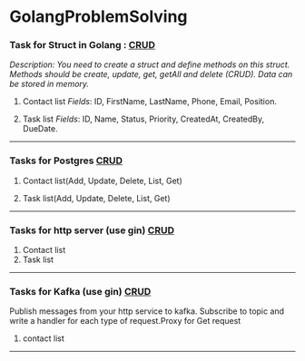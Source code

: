 # GolangProblemSolving
### Task for Struct in Golang : [CRUD](https://github.com/Kodirova/GolangProblemSolving/tree/master/CRUD_STRUCTS) 
*Description: You need to create a struct and define methods on this struct. Methods should be create, update, get, getAll and delete (CRUD). Data can be stored in memory.*

1. Contact list
*Fields*: ID, FirstName, LastName, Phone, Email, Position.

1. Task list
*Fields*: ID, Name, Status, Priority, CreatedAt, CreatedBy, DueDate.
---------------------------------------------------------------------
### Tasks for Postgres [CRUD](https://github.com/Kodirova/GolangProblemSolving/tree/master/TaskPostgres)
1. Contact list(Add, Update, Delete, List, Get)

2. Task list(Add, Update, Delete, List, Get)
---------------------------------------------------------------------
### Tasks for http server (use gin) [CRUD](https://github.com/Kodirova/GolangProblemSolving/tree/master/crudTask)
1. Contact list
2. Task list
---------------------------------------------------------------------
### Tasks for Kafka (use gin) [CRUD](https://github.com/Kodirova/GolangProblemSolving/tree/master/KafkaMicroservice)
Publish messages from your http service to kafka. Subscribe to topic and write a handler for each type of request.Proxy for Get request

1. contact list 

---------------------------------------------------------------------
